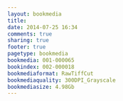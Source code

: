 ```yaml
---
layout: bookmedia
title:
date: 2014-07-25 16:34
comments: true
sharing: true
footer: true
pagetype: bookmedia 
bookmedia: 001-000065
bookindex: 002-000018
bookmediaformat: RawTiffCut
bookmediaquality: 300DPI_Grayscale
bookmediasize: 4.98Gb
---
```

